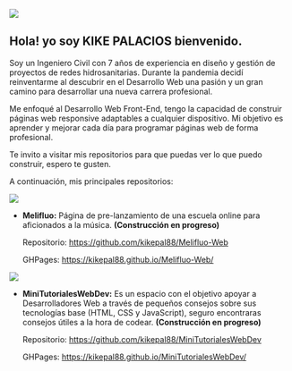 ![](https://firebasestorage.googleapis.com/v0/b/base-de-imagenes-proyectos.appspot.com/o/Logokike.png?alt=media&token=a00a0fa3-d00d-4a98-b590-b6a853cabff1)

## Hola! yo soy KIKE PALACIOS bienvenido.

Soy un Ingeniero Civil con 7 años de experiencia en diseño y gestión de proyectos de redes hidrosanitarias. Durante la pandemia decidí reinventarme al descubrir en el Desarrollo Web una pasión y un gran camino para desarrollar una nueva carrera profesional.

Me enfoqué al Desarrollo Web Front-End, tengo la capacidad de construir páginas web responsive adaptables a cualquier dispositivo. Mi objetivo es aprender y mejorar cada día para programar páginas web de forma profesional.

Te invito a visitar mis repositorios para que puedas ver lo que puedo construir, espero te gusten.

A continuación, mis principales repositorios:

![](https://firebasestorage.googleapis.com/v0/b/base-de-imagenes-proyectos.appspot.com/o/LogoMelifluo.png?alt=media&token=ef385cb5-279a-48d1-82aa-ddf6ce06d71b)

- **Melifluo:** Página de pre-lanzamiento de una escuela online para aficionados a la música. **(Construcción en progreso)**
	
	Repositorio: https://github.com/kikepal88/Melifluo-Web
	
	GHPages: https://kikepal88.github.io/Melifluo-Web/

![](https://firebasestorage.googleapis.com/v0/b/base-de-imagenes-proyectos.appspot.com/o/LogoMTWD_blanco.png?alt=media&token=09044166-5f14-4699-b77a-b107e372d885)

- **MiniTutorialesWebDev:** Es un espacio con el objetivo apoyar a Desarrolladores Web a través de pequeños consejos sobre sus tecnologías base (HTML, CSS y JavaScript), seguro encontraras consejos útiles a la hora de codear. **(Construcción en progreso)**
	
	Repositorio: https://github.com/kikepal88/MiniTutorialesWebDev
	
	GHPages: https://kikepal88.github.io/MiniTutorialesWebDev/
